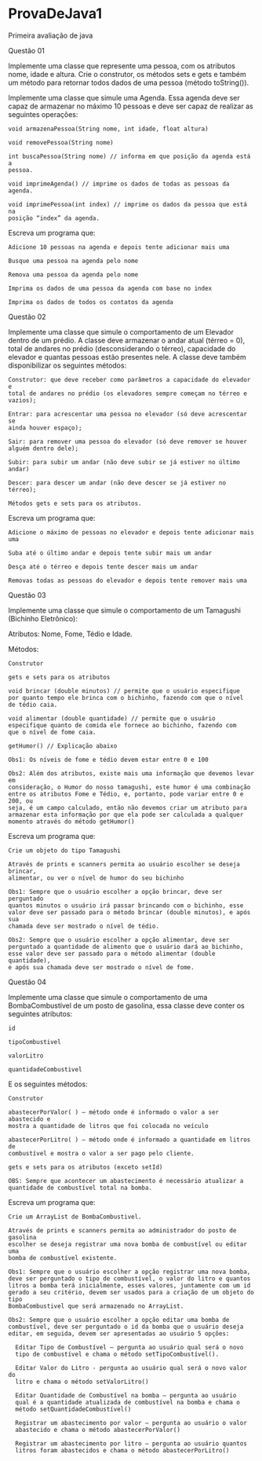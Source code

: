 # ProvaDeJava1
Primeira avaliação de java



Questão 01

  Implemente uma classe que represente uma pessoa, com os atributos nome, idade
  e altura. Crie o construtor, os métodos sets e gets e também um método para
  retornar todos dados de uma pessoa (método toString()).

  Implemente uma classe que simule uma Agenda. Essa agenda deve ser capaz de
  armazenar no máximo 10 pessoas e deve ser capaz de realizar as seguintes
  operações:

    void armazenaPessoa(String nome, int idade, float altura)

    void removePessoa(String nome)

    int buscaPessoa(String nome) // informa em que posição da agenda está a
    pessoa.

    void imprimeAgenda() // imprime os dados de todas as pessoas da agenda.

    void imprimePessoa(int index) // imprime os dados da pessoa que está na
    posição “index” da agenda.

  Escreva um programa que:

    Adicione 10 pessoas na agenda e depois tente adicionar mais uma

    Busque uma pessoa na agenda pelo nome

    Remova uma pessoa da agenda pelo nome

    Imprima os dados de uma pessoa da agenda com base no index

    Imprima os dados de todos os contatos da agenda



Questão 02

  Implemente uma classe que simule o comportamento de um Elevador dentro de um
  prédio. A classe deve armazenar o andar atual (térreo = 0), total de andares no
  prédio (desconsiderando o térreo), capacidade do elevador e quantas pessoas
  estão presentes nele. A classe deve também disponibilizar os seguintes métodos:

    Construtor: que deve receber como parâmetros a capacidade do elevador e
    total de andares no prédio (os elevadores sempre começam no térreo e
    vazios);

    Entrar: para acrescentar uma pessoa no elevador (só deve acrescentar se
    ainda houver espaço);

    Sair: para remover uma pessoa do elevador (só deve remover se houver
    alguém dentro dele);

    Subir: para subir um andar (não deve subir se já estiver no último andar)

    Descer: para descer um andar (não deve descer se já estiver no térreo);

    Métodos gets e sets para os atributos.

  Escreva um programa que:

    Adicione o máximo de pessoas no elevador e depois tente adicionar mais uma

    Suba até o último andar e depois tente subir mais um andar

    Desça até o térreo e depois tente descer mais um andar

    Removas todas as pessoas do elevador e depois tente remover mais uma



Questão 03

  Implemente uma classe que simule o comportamento de um Tamagushi (Bichinho
  Eletrônico):

  Atributos: Nome, Fome, Tédio e Idade.
    
  Métodos:

    Construtor
    
    gets e sets para os atributos

    void brincar (double minutos) // permite que o usuário especifique
    por quanto tempo ele brinca com o bichinho, fazendo com que o nível
    de tédio caia.
    
    void alimentar (double quantidade) // permite que o usuário
    especifique quanto de comida ele fornece ao bichinho, fazendo com
    que o nível de fome caia.

    getHumor() // Explicação abaixo

    Obs1: Os níveis de fome e tédio devem estar entre 0 e 100

    Obs2: Além dos atributos, existe mais uma informação que devemos levar em
    consideração, o Humor do nosso tamagushi, este humor é uma combinação
    entre os atributos Fome e Tédio, e, portanto, pode variar entre 0 e 200, ou
    seja, é um campo calculado, então não devemos criar um atributo para
    armazenar esta informação por que ela pode ser calculada a qualquer
    momento através do método getHumor()

  Escreva um programa que:

    Crie um objeto do tipo Tamagushi
    
    Através de prints e scanners permita ao usuário escolher se deseja brincar,
    alimentar, ou ver o nível de humor do seu bichinho
    
    Obs1: Sempre que o usuário escolher a opção brincar, deve ser perguntado
    quantos minutos o usuário irá passar brincando com o bichinho, esse
    valor deve ser passado para o método brincar (double minutos), e após sua
    chamada deve ser mostrado o nível de tédio.
    
    Obs2: Sempre que o usuário escolher a opção alimentar, deve ser
    perguntado a quantidade de alimento que o usuário dará ao bichinho,
    esse valor deve ser passado para o método alimentar (double quantidade),
    e após sua chamada deve ser mostrado o nível de fome.



Questão 04

  Implemente uma classe que simule o comportamento de uma BombaCombustível
  de um posto de gasolina, essa classe deve conter os seguintes atributos:

    id
    
    tipoCombustivel
    
    valorLitro
    
    quantidadeCombustivel

  E os seguintes métodos:

    Construtor

    abastecerPorValor( ) – método onde é informado o valor a ser abastecido e
    mostra a quantidade de litros que foi colocada no veículo

    abastecerPorLitro( ) – método onde é informado a quantidade em litros de
    combustível e mostra o valor a ser pago pelo cliente.

    gets e sets para os atributos (exceto setId)

    OBS: Sempre que acontecer um abastecimento é necessário atualizar a
    quantidade de combustível total na bomba.

  Escreva um programa que:

    Crie um ArrayList de BombaCombustivel.
    
    Através de prints e scanners permita ao administrador do posto de gasolina
    escolher se deseja registrar uma nova bomba de combustível ou editar uma
    bomba de combustível existente.
    
    Obs1: Sempre que o usuário escolher a opção registrar uma nova bomba,
    deve ser perguntado o tipo de combustível, o valor do litro e quantos
    litros a bomba terá inicialmente, esses valores, juntamente com um id
    gerado a seu critério, devem ser usados para a criação de um objeto do tipo
    BombaCombustivel que será armazenado no ArrayList.
    
    Obs2: Sempre que o usuário escolher a opção editar uma bomba de
    combustível, deve ser perguntado o id da bomba que o usuário deseja
    editar, em seguida, devem ser apresentadas ao usuário 5 opções:

      Editar Tipo de Combustível – pergunta ao usuário qual será o novo
      tipo de combustível e chama o método setTipoCombustível().
      
      Editar Valor do Litro - pergunta ao usuário qual será o novo valor do
      litro e chama o método setValorLitro()
      
      Editar Quantidade de Combustível na bomba – pergunta ao usuário
      qual é a quantidade atualizada de combustível na bomba e chama o
      método setQuantidadeCombustível()
      
      Registrar um abastecimento por valor – pergunta ao usuário o valor
      abastecido e chama o método abastecerPorValor()

      Registrar um abastecimento por litro – pergunta ao usuário quantos
      litros foram abastecidos e chama o método abastecerPorLitro()